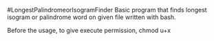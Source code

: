 #LongestPalindromeorIsogramFinder
Basic program that finds longest isogram or palindrome word on given file written with bash.

Before the usage, to give execute permission, chmod u+x 
